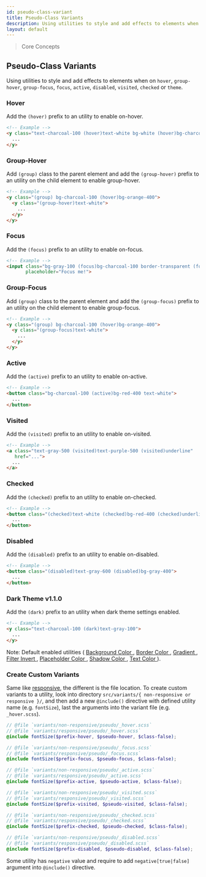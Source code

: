 ```yaml
---
id: pseudo-class-variant
title: Pseudo-Class Variants
description: Using utilities to style and add effects to elements when on hover, group-hover, group-focus, group-focus, focus, active, disabled, visited, checked or theme.
layout: default
---
```


> Core Concepts

## Pseudo-Class Variants

Using utilities to style and add effects to elements when on `hover`, `group-hover`, `group-focus`, `focus`, `active`, `disabled`, `visited`, `checked` or `theme`.

### Hover

Add the `(hover)` prefix to an utility to enable on-hover.

```html
<!-- Example -->
<y class="text-charcoal-100 (hover)text-white bg-white (hover)bg-charcoal-100">
  ...
</y>
```

### Group-Hover

Add `(group)` class to the parent element and add the `(group-hover)` prefix to an utility on the child element to enable group-hover.

```html
<!-- Example -->
<y class="(group) bg-charcoal-100 (hover)bg-orange-400">
  <y class="(group-hover)text-white">
    ...
  </y>
</y>
```

### Focus

Add the `(focus)` prefix to an utility to enable on-focus.

```html
<!-- Example -->
<input class="bg-gray-100 (focus)bg-charcoal-100 border-transparent (focus)border-gray-200"
       placeholder="Focus me!">
```

### Group-Focus

Add `(group)` class to the parent element and add the `(group-focus)` prefix to an utility on the child element to enable group-focus.

```html
<!-- Example -->
<y class="(group) bg-charcoal-100 (hover)bg-orange-400">
  <y class="(group-focus)text-white">
    ...
  </y>
</y>
```

### Active

Add the `(active)` prefix to an utility to enable on-active.

```html
<!-- Example -->
<button class="bg-charcoal-100 (active)bg-red-400 text-white">
  ...
</button>
```

### Visited

Add the `(visited)` prefix to an utility to enable on-visited.

```html
<!-- Example -->
<a class="text-gray-500 (visited)text-purple-500 (visited)underline"
   href="...">
  ...
</a>
```

### Checked

Add the `(checked)` prefix to an utility to enable on-checked.

```html
<!-- Example -->
<button class="(checked)text-white (checked)bg-red-400 (checked)underline">
  ...
</button>
```

### Disabled

Add the `(disabled)` prefix to an utility to enable on-disabled.

```html
<!-- Example -->
<button class="(disabled)text-gray-600 (disabled)bg-gray-400">
  ...
</button>
```

### Dark Theme <span class="ml-1 px-2 py-1 text-sm text-gray-600 (dark)text-charcoal-100 bg-gray-300 (dark)bg-gray-600">v1.1.0</span>

Add the `(dark)` prefix to an utility when dark theme settings enabled.

```html
<!-- Example -->
<y class="text-charcoal-100 (dark)text-gray-100">
  ...
</y>
```
<y class="m-4 p-3 border-l-8 border-orange-600 text-sm text-orange-600 (dark)text-orange-500 bg-orange-200 (dark)bg-orange-900">
  <span class="pr-1 font-semibold">
    Note:
  </span>
  Default enabled utilities (
  <a href="/background-color/">
    Background Color
  </a>,
  <a href="/border-color/">
    Border Color
  </a>,
  <a href="/gradient/">
    Gradient
  </a>,
  <a href="/filter-invert/">
    Filter Invert
  </a>,
  <a href="/placeholder-color/">
    Placeholder Color
  </a>,
  <a href="/box-shadow-color/">
    Shadow Color
  </a>,
  <a href="/text-color/">
    Text Color
  </a>).
</y>

### Create Custom Variants

Same like [responsive](/responsive/), the different is the file location. To create custom variants to a utility, look into directory `src/variants/{ non-responsive or responsive }/`, and then add a new `@include()` directive with defined utility name (e.g. `fontSize`), last the arguments into the variant file (e.g. `_hover.scss`).

```scss
// @file `variants/non-responsive/pseudo/_hover.scss`
// @file `variants/responsive/pseudo/_hover.scss`
@include fontSize($prefix-hover, $pseudo-hover, $class-false);

// @file `variants/non-responsive/pseudo/_focus.scss`
// @file `variants/responsive/pseudo/_focus.scss`
@include fontSize($prefix-focus, $pseudo-focus, $class-false);

// @file `variants/non-responsive/pseudo/_active.scss`
// @file `variants/responsive/pseudo/_active.scss`
@include fontSize($prefix-active, $pseudo-active, $class-false);

// @file `variants/non-responsive/pseudo/_visited.scss`
// @file `variants/responsive/pseudo/_visited.scss`
@include fontSize($prefix-visited, $pseudo-visited, $class-false);

// @file `variants/non-responsive/pseudo/_checked.scss`
// @file `variants/responsive/pseudo/_checked.scss`
@include fontSize($prefix-checked, $pseudo-checked, $class-false);

// @file `variants/non-responsive/pseudo/_disabled.scss`
// @file `variants/responsive/pseudo/_disabled.scss`
@include fontSize($prefix-disabled, $pseudo-disabled, $class-false);
```

Some utility has `negative` value and require to add `negative[true|false]` argument into `@include()` directive.
